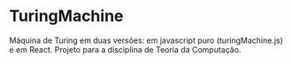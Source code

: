# TuringMachine
Máquina de Turing em duas versões: em javascript puro (turingMachine.js) e em React. Projeto para a disciplina de Teoria da Computação. 

